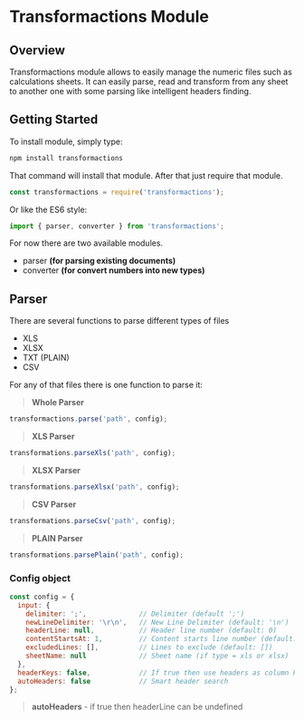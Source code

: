 # Transformactions Module

## Overview

Transformactions module allows to easily manage the numeric files such as calculations sheets. It can easily parse, read and transform from any sheet to another one with some parsing like intelligent headers finding.

## Getting Started

To install module, simply type:

```javascript
npm install transformactions
```

That command will install that module. After that just require that module.

```javascript
const transformactions = require('transformactions');
```

Or like the ES6 style:

```javascript
import { parser, converter } from 'transformactions';
```

For now there are two available modules.

* parser **(for parsing existing documents)**
* converter **(for convert numbers into new types)**

## Parser

There are several functions to parse different types of files
* XLS
* XLSX
* TXT (PLAIN)
* CSV

For any of that files there is one function to parse it:

> **Whole Parser**

```javascript
transformactions.parse('path', config);
```

> **XLS Parser**

```javascript
transformations.parseXls('path', config);
```

> **XLSX Parser**

```javascript
transformations.parseXlsx('path', config);
```

> **CSV Parser**

```javascript
transformations.parseCsv('path', config);
```

> **PLAIN Parser**

```javascript
transformations.parsePlain('path', config);
```

### Config object

```javascript
const config = {
  input: {
    delimiter: ';',             // Delimiter (default ';')
    newLineDelimiter: '\r\n',   // New Line Delimiter (default: '\n')
    headerLine: null,           // Header line number (default: 0)
    contentStartsAt: 1,         // Content starts line number (default: 1)
    excludedLines: [],          // Lines to exclude (default: [])
    sheetName: null             // Sheet name (if type = xls or xlsx)
  },
  headerKeys: false,            // If true then use headers as column keys
  autoHeaders: false            // Smart header search
};
```

> **autoHeaders** - if true then headerLine can be undefined